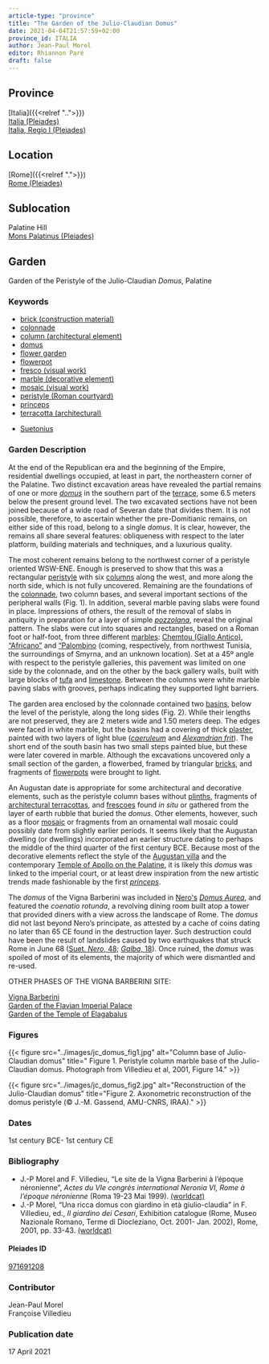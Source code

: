 ```yaml
---
article-type: "province"
title: "The Garden of the Julio-Claudian Domus"
date: 2021-04-04T21:57:59+02:00
province_id: ITALIA
author: Jean-Paul Morel
editor: Rhiannon Paré
draft: false
---
```


## Province

[Italia]({{<relref "..">}})\
[Italia (Pleiades)](https://pleiades.stoa.org/places/1052)\
[Italia, Regio I (Pleiades)](https://pleiades.stoa.org/places/441075550)
<!-- -->
## Location

[Rome]({{<relref ".">}}) \
[Rome (Pleiades)](https://pleiades.stoa.org/places/423025)
<!-- -->
## Sublocation

Palatine Hill\
[Mons Palatinus (Pleiades)](https://pleiades.stoa.org/places/971691208)
<!-- -->
<!-- -->
<!-- -->
## Garden

Garden of the Peristyle of the Julio-Claudian *Domus*, Palatine
<!-- -->
### Keywords
<!-- -->
- [brick (construction material)](http://vocab.getty.edu/page/aat/300010463)
- [colonnade](http://vocab.getty.edu/page/aat/300002613)
- [column (architectural element)](http://vocab.getty.edu/page/aat/300001571)
- [domus](http://vocab.getty.edu/page/aat/300005506)
- [flower garden](http://vocab.getty.edu/page/aat/300008135)
- [flowerpot](http://vocab.getty.edu/page/aat/300194749)
- [fresco (visual work)](http://vocab.getty.edu/page/aat/300177433)
- [marble (decorative element)](http://vocab.getty.edu/page/aat/300011443)
- [mosaic (visual work)](http://vocab.getty.edu/page/aat/300015342)
- [peristyle (Roman courtyard)](http://vocab.getty.edu/page/aat/300080971)
- [princeps](https://www.britannica.com/topic/princeps)
- [terracotta (architectural)](http://vocab.getty.edu/page/aat/300010670)
<!-- -->
- [Suetonius](http://catalog.perseus.org/cite-collections/authors/urn:cite:perseus:author.1340)
<!-- -->
<!-- -->
### Garden Description
<!-- -->
At the end of the Republican era and the beginning of the Empire, residential dwellings occupied, at least in part, the northeastern corner of the Palatine.  Two distinct excavation areas have revealed the partial remains of one or more [*domus*](http://vocab.getty.edu/page/aat/300005506) in the southern part of the [terrace](http://vocab.getty.edu/page/aat/300004182), some 6.5 meters below the present ground level. The two excavated sections have not been joined because of a wide road of Severan date that divides them.  It is not possible, therefore, to ascertain whether the pre-Domitianic remains, on either side of this road, belong to a single *domus*.  It is clear, however, the remains all share several features: obliqueness with respect to the later platform, building materials and techniques, and a luxurious quality.

The most coherent remains belong to the northwest corner of a peristyle oriented WSW-ENE. Enough is preserved to show that this was a rectangular [peristyle](http://vocab.getty.edu/page/aat/300080971) with six [columns](http://vocab.getty.edu/page/aat/300001571) along the west, and more along the north side, which is not fully uncovered.  Remaining are the foundations of the [colonnade](http://vocab.getty.edu/page/aat/300002613), two column bases, and several important sections of the peripheral walls (Fig. 1).  In addition, several marble paving slabs were found in place.  Impressions of others, the result of the removal of slabs in antiquity in preparation for a layer of simple [*pozzolana*](https://en.wikipedia.org/wiki/Pozzolana), reveal the original pattern.  The slabs were cut into squares and rectangles, based on a Roman foot or half-foot, from three different [marbles]((http://vocab.getty.edu/page/aat/300011443)): [Chemtou (Giallo Antico)](http://www.oum.ox.ac.uk/corsi/stones/view/24), [“Africano”](http://www.oum.ox.ac.uk/corsi/stones/view/101) and [“Palombino](http://www.oum.ox.ac.uk/corsi/stones/view/13) (coming, respectively, from northwest Tunisia, the surroundings of Smyrna, and an unknown location).  Set at a 45º angle with respect to the peristyle galleries, this pavement was limited on one side by the colonnade, and on the other by the back gallery walls, built with large blocks of [tufa](https://en.wikipedia.org/wiki/Tufa) and [limestone](https://en.wikipedia.org/wiki/Limestone#Uses). Between the columns were white marble paving slabs with grooves, perhaps indicating they supported light barriers.

The garden area enclosed by the colonnade contained two [basins](http://vocab.getty.edu/page/aat/300045614), below the level of the peristyle, along the long sides (Fig. 2).  While their lengths are not preserved, they are 2 meters wide and 1.50 meters deep.  The edges were faced in white marble, but the basins had a covering of thick [plaster](http://vocab.getty.edu/page/aat/300014922), painted with two layers of light blue ([*caeruleum*](https://en.wikipedia.org/wiki/Egyptian_blue) and [*Alexandrian frit*](https://en.wikipedia.org/wiki/Frit)). The short end of the south basin has two small steps painted blue, but these were later covered in marble.  Although the excavations uncovered only a small section of the garden, a flowerbed, framed by triangular [bricks](http://vocab.getty.edu/page/aat/300010463), and fragments of [flowerpots](http://vocab.getty.edu/page/aat/300194749) were brought to light.

An Augustan date is appropriate for some architectural and decorative elements, such as the peristyle column bases without [plinths](http://vocab.getty.edu/page/aat/300001749), fragments of [architectural terracottas](http://vocab.getty.edu/page/aat/300010670), and [frescoes](http://vocab.getty.edu/page/aat/300177433) found *in situ* or gathered from the layer of earth rubble that buried the *domus*.  Other elements, however, such as a floor [mosaic](http://vocab.getty.edu/page/aat/300015342) or fragments from an ornamental wall mosaic could possibly date from slightly earlier periods. It seems likely that the Augustan dwelling (or dwellings) incorporated an earlier structure dating to perhaps the middle of the third quarter of the first century BCE.  Because most of the decorative elements reflect the style of the [Augustan villa](https://en.wikipedia.org/wiki/House_of_Augustus) and the contemporary [Temple of Apollo on the Palatine](https://en.wikipedia.org/wiki/Temple_of_Apollo_Palatinus), it is likely this *domus* was linked to the imperial court, or at least drew inspiration from the new artistic trends made fashionable by the first [*princeps*](https://en.wikipedia.org/wiki/Princeps).

The *domus* of the Vigna Barberini was included in [Nero's](https://en.wikipedia.org/wiki/Nero) [*Domus Aurea*](https://en.wikipedia.org/wiki/Domus_Aurea), and featured the *coenatio rotunda*, a revolving dining room built atop a tower that provided diners with a view across the landscape of Rome. The *domus* did not last beyond Nero’s principate, as attested by a cache of coins dating no later than 65 CE found in the destruction layer. Such destruction could have been the result of landslides caused by two earthquakes that struck Rome in June 68 ([Suet. *Nero*, 48](http://data.perseus.org/citations/urn:cts:latinLit:phi1348.abo016.perseus-lat1:48); [*Galba*, 18](http://data.perseus.org/citations/urn:cts:latinLit:phi1348.abo017.perseus-lat1:18)). Once ruined, the *domus* was spoiled of most of its elements, the majority of which were dismantled and re-used.
<!-- -->
OTHER PHASES OF THE VIGNA BARBERINI SITE:
<!-- -->
[Vigna Barberini]({{<relref"/vigna_barberini.md">}})\
[Garden of the Flavian Imperial Palace]({{<relref"/flavian_imperial_palace.md">}})\
[Garden of the Temple of Elagabalus]({{<relref"/temple_of_elagabalus.md">}})
<!-- -->
### Figures
<!-- -->
{{< figure src="../images/jc_domus_fig1.jpg" alt="Column base of Julio-Claudian domus" title=" Figure 1. Peristyle column marble base of the Julio-Claudian domus. Photograph from Villedieu et al, 2001, Figure 14." >}}
<!-- -->
{{< figure src="../images/jc_domus_fig2.jpg" alt="Reconstruction of the Julio-Claudian domus" title="Figure 2. Axonometric reconstruction of the domus peristyle (© J.-M. Gassend, AMU-CNRS, IRAA)." >}}
<!-- -->
### Dates

1st century BCE- 1st century CE
<!-- -->
### Bibliography
<!-- -->
* J.-P Morel and F. Villedieu, “Le site de la Vigna Barberini à l’époque néronienne”, *Actes du VIe congrès international Neronia VI, Rome à l’époque néronienne* (Roma 19-23 Mai 1999). [(worldcat)](http://www.worldcat.org/oclc/51441167)
* J.-P Morel, “Una ricca domus con giardino in età giulio-claudia” in F. Villedieu, ed.,  *Il giardino dei Cesari*, Exhibition catalogue (Rome, Museo Nazionale Romano, Terme di Diocleziano, Oct. 2001- Jan. 2002), Rome, 2001, pp. 33-43. [(worldcat)](http://www.worldcat.org/oclc/5894435382)
<!-- -->
#### Pleiades ID

[971691208](https://pleiades.stoa.org/places/971691208)
<!-- -->
### Contributor

Jean-Paul Morel\
Françoise Villedieu
<!-- -->
### Publication date
<!-- -->
17 April 2021

